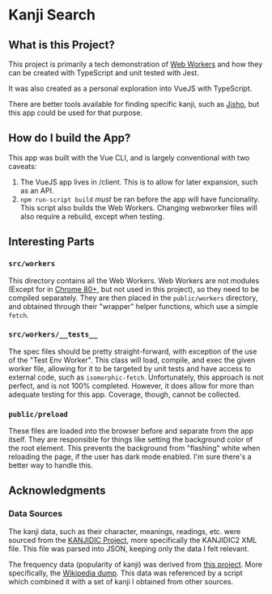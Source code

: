 # Kanji Search

## What is this Project?
This project is primarily a tech demonstration of [Web Workers](https://developer.mozilla.org/en-US/docs/Web/API/Web_Workers_API) and how they can be created with TypeScript and unit tested with Jest.

It was also created as a personal exploration into VueJS with TypeScript.

There are better tools available for finding specific kanji, such as [Jisho](https://jisho.org/), but this app could be
used for that purpose.

## How do I build the App?
This app was built with the Vue CLI, and is largely conventional with two caveats:
1. The VueJS app lives in /client. This is to allow for later expansion, such as an API.
2. `npm run-script build` _must_ be ran before the app will have funcionality. This script also builds the Web Workers. Changing webworker files will also require a rebuild, except when testing.

## Interesting Parts

### `src/workers`
This directory contains all the Web Workers. Web Workers are not modules (Except for in [Chrome 80+](https://web.dev/module-workers/), but not used in this project), so they need to be compiled separately. They are then placed in the `public/workers` directory, and obtained through their "wrapper" helper functions, which use a simple `fetch`.

### `src/workers/__tests__`
The spec files should be pretty straight-forward, with exception of the use of the "Test Env Worker". This class will
load, compile, and exec the given worker file, allowing for it to be targeted by unit tests and have access to external
code, such as `isomorphic-fetch`. Unfortunately, this approach is not perfect, and is not 100% completed. However, it
does allow for more than adequate testing for this app. Coverage, though, cannot be collected.

### `public/preload`
These files are loaded into the browser before and separate from the app itself. They are responsible for
things like setting the background color of the root element. This prevents the background from "flashing"
white when reloading the page, if the user has dark mode enabled. I'm sure there's a better way to handle this.

## Acknowledgments

### Data Sources
The kanji data, such as their character, meanings, readings, etc. were sourced from the [KANJIDIC Project](http://www.edrdg.org/wiki/index.php/KANJIDIC_Project), more specifically the KANJIDIC2 XML file. This
file was parsed into JSON, keeping only the data I felt relevant.

The frequency data (popularity of kanji) was derived from [this project](https://github.com/scriptin/kanji-frequency). More specifically, the [Wikipedia dump](https://github.com/scriptin/kanji-frequency/blob/master/data/wikipedia.json). This data was referenced by a script which combined it with a set of kanji I
obtained from other sources.
